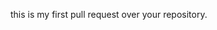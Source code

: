 <!DOCTYPE html>
<html>
<head>
	<title></title>
</head>
<body>

this is my first pull request over your repository.
</body>
</html>